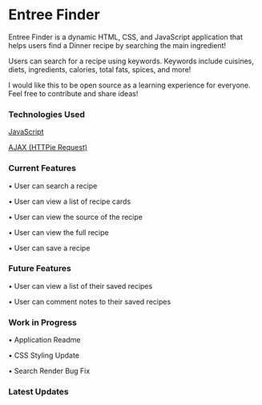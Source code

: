 # Entree Finder

Entree Finder is a dynamic HTML, CSS, and JavaScript application that helps users find a Dinner recipe by searching the main ingredient!

Users can search for a recipe using keywords. Keywords include cuisines, diets, ingredients, calories, total fats, spices, and more!

I would like this to be open source as a learning experience for everyone. Feel free to contribute and share ideas!

### Technologies Used

[JavaScript](https://developer.mozilla.org/en-US/docs/Web/javascript)

[AJAX (HTTPie Request)](https://developer.mozilla.org/en-US/docs/Glossary/Ajax)

### Current Features

• User can search a recipe

• User can view a list of recipe cards

• User can view the source of the recipe

• User can view the full recipe

• User can save a recipe

### Future Features

• User can view a list of their saved recipes

• User can comment notes to their saved recipes

### Work in Progress

• Application Readme

• CSS Styling Update

• Search Render Bug Fix

### Latest Updates
